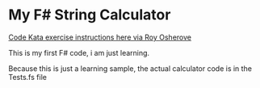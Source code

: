 # My F# String Calculator

[Code Kata exercise instructions here via Roy Osherove](http://osherove.com/tdd-kata-1/)

This is my first F# code, i am just learning.

Because this is just a learning sample, the actual calculator code is in the Tests.fs file